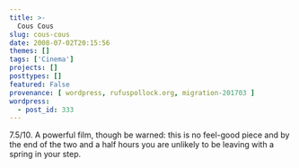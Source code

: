 ```yaml
---
title: >-
  Cous Cous
slug: cous-cous
date: 2008-07-02T20:15:56
themes: []
tags: ['Cinema']
projects: []
posttypes: []
featured: False
provenance: [ wordpress, rufuspollock.org, migration-201703 ]
wordpress:
  - post_id: 333
---
```


7.5/10. A powerful film, though be warned: this is no feel-good piece and by the end of the two and a half hours you are unlikely to be leaving with a spring in your step.

